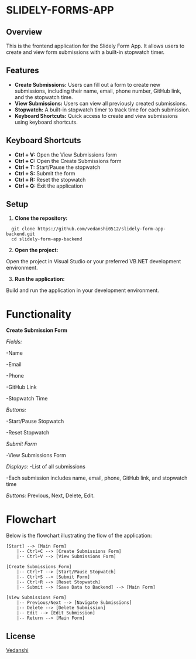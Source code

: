# SLIDELY-FORMS-APP

## Overview

This is the frontend application for the Slidely Form App. It allows users to create and view form submissions with a built-in stopwatch timer.

## Features

- **Create Submissions:** Users can fill out a form to create new submissions, including their name, email, phone number, GitHub link, and the stopwatch time.
- **View Submissions:** Users can view all previously created submissions.
- **Stopwatch:** A built-in stopwatch timer to track time for each submission.
- **Keyboard Shortcuts:** Quick access to create and view submissions using keyboard shortcuts.

## Keyboard Shortcuts

- **Ctrl + V:** Open the View Submissions form
- **Ctrl + C:** Open the Create Submissions form
- **Ctrl + T:** Start/Pause the stopwatch
- **Ctrl + S:** Submit the form
- **Ctrl + R:** Reset the stopwatch
- **Ctrl + Q:** Exit the application

## Setup

1. **Clone the repository:**
 ```
   git clone https://github.com/vedanshi0512/slidely-form-app-backend.git
   cd slidely-form-app-backend
```

2. **Open the project:**

Open the project in Visual Studio or your preferred VB.NET development environment.

3. **Run the application:**

Build and run the application in your development environment.

# Functionality
**Create Submission Form**

*Fields:*

-Name

-Email

-Phone

-GitHub Link

-Stopwatch Time

*Buttons:*

-Start/Pause Stopwatch

-Reset Stopwatch

*Submit Form*

-View Submissions Form

*Displays:*
-List of all submissions

-Each submission includes name, email, phone, GitHub link, and stopwatch time

*Buttons:*
Previous,
Next,
Delete,
Edit.


# Flowchart

Below is the flowchart illustrating the flow of the application:

```mermaid
[Start] --> [Main Form]
    |-- Ctrl+C --> [Create Submissions Form]
    |-- Ctrl+V --> [View Submissions Form]

[Create Submissions Form]
    |-- Ctrl+T --> [Start/Pause Stopwatch]
    |-- Ctrl+S --> [Submit Form]
    |-- Ctrl+R --> [Reset Stopwatch]
    |-- Submit --> [Save Data to Backend] --> [Main Form]

[View Submissions Form]
    |-- Previous/Next --> [Navigate Submissions]
    |-- Delete --> [Delete Submission]
    |-- Edit --> [Edit Submission]
    |-- Return --> [Main Form]
```


## License

[Vedanshi](https://github.com/vedanshi0512)
